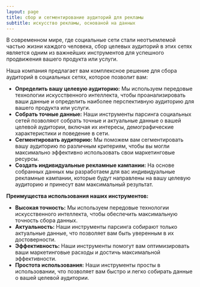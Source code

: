 ```yaml
---
layout: page
title: сбор и сегментирование аудиторий для рекламы
subtitle: искусство рекламы, основаной на данных
---
```


В современном мире, где социальные сети стали неотъемлемой частью жизни каждого человека, сбор целевых аудиторий в этих сетях является одним из важнейших инструментов для успешного продвижения вашего продукта или услуги. 

Наша компания предлагает вам комплексное решение для сбора аудиторий в социальных сетях, которое позволит вам:

* **Определить вашу целевую аудиторию:** Мы используем передовые технологии искусственного интеллекта, чтобы проанализировать ваши данные и определить наиболее перспективную аудиторию для вашего продукта или услуги.
* **Собрать точные данные:** Наши инструменты парсинга социальных сетей позволяют собрать точные и актуальные данные о вашей целевой аудитории, включая их интересы, демографические характеристики и поведение в сети.
* **Сегментировать аудиторию:** Мы поможем вам сегментировать вашу аудиторию по различным критериям, чтобы вы могли максимально эффективно использовать свои маркетинговые ресурсы.
* **Создать индивидуальные рекламные кампании:** На основе собранных данных мы разработаем для вас индивидуальные рекламные кампании, которые будут направлены на вашу целевую аудиторию и принесут вам максимальный результат.

**Преимущества использования наших инструментов:**

* **Высокая точность:** Мы используем передовые технологии искусственного интеллекта, чтобы обеспечить максимальную точность сбора данных.
* **Актуальность:** Наши инструменты парсинга собирают только актуальные данные, что позволяет вам быть уверенным в их достоверности.
* **Эффективность:** Наши инструменты помогут вам оптимизировать ваши маркетинговые расходы и достичь максимальной эффективности.
* **Простота использования:** Наши инструменты просты в использовании, что позволяет вам быстро и легко собирать данные о вашей целевой аудитории.

